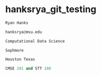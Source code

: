 # hanksrya_git_testing

```python
Ryan Hanks 
```

```python
hanksrya@msu.edu
```

```python
Computational Data Science 
```

```python
Sophmore 
```

```python
Houston Texas 
```

```python
CMSE 201 and STT 180 
```

```python

```
